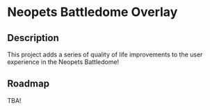 # Neopets Battledome Overlay

## Description

This project adds a series of quality of life improvements to the user experience in the Neopets Battledome!

## Roadmap

TBA!